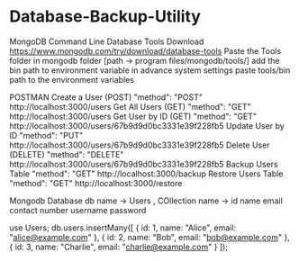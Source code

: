 # Database-Backup-Utility
MongoDB Command Line Database Tools Download
https://www.mongodb.com/try/download/database-tools
Paste the Tools folder in mongodb folder [path -> program files/mongodb/tools/]
add the bin path to environment variable in advance system settings 
paste tools/bin path to the environment variables 

POSTMAN
Create a User (POST)  "method": "POST" http://localhost:3000/users
Get All Users (GET)   "method": "GET"  http://localhost:3000/users
Get User by ID (GET)  "method": "GET"  http://localhost:3000/users/67b9d9d0bc3331e39f228fb5
Update User by ID     "method": "PUT"  http://localhost:3000/users/67b9d9d0bc3331e39f228fb5
Delete User (DELETE)  "method": "DELETE"  http://localhost:3000/users/67b9d9d0bc3331e39f228fb5
Backup Users Table    "method": "GET"   http://localhost:3000/backup
Restore Users Table     "method": "GET"  http://localhost:3000/restore


Mongodb Database db name -> Users , COllection name -> 
id 
name 
email 
contact number
username 
password 

use Users;
db.users.insertMany([
    { id: 1, name: "Alice", email: "alice@example.com" },
    { id: 2, name: "Bob", email: "bob@example.com" },
    { id: 3, name: "Charlie", email: "charlie@example.com" }
]);

